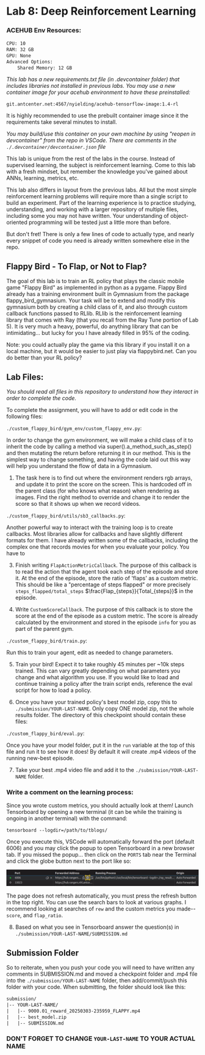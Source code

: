 # Lab 8: Deep Reinforcement Learning

### ACEHUB Env Resources:
```
CPU: 10
RAM: 32 GB
GPU: None
Advanced Options:
    Shared Memory: 12 GB
```

*This lab has a new requirements.txt file (in .devcontainer folder) that includes libraries not installed in previous labs. You may use a new container image for your acehub environment to have these preinstalled:* 
```
git.antcenter.net:4567/nyielding/acehub-tensorflow-image:1.4-rl 
```
It is highly recommended to use the prebuilt container image since it the requirements take several minutes to install.

*You may build/use this container on your own machine by using "reopen in devcontainer" from the repo in VSCode. There are comments in the `./.devcontainer/devcontainer.json` file* 

This lab is unique from the rest of the labs in the course. Instead of supervised learning, the subject is reinforcement learning. Come to this lab with a fresh mindset, but remember the knowledge you've gained about ANNs, learning, metrics, etc.  

This lab also differs in layout from the previous labs. All but the most simple reinforcement learning problems will require more than a single script to build an experiment. Part of the learning experience is to practice studying, understanding, and working with a larger repository of multiple files, including some you may not have written. Your understanding of object-oriented programming will be tested just a little more than before. 

But don't fret! There is only a few lines of code to actually type, and nearly every snippet of code you need is already written somewhere else in the repo.

## Flappy Bird - To Flap, or Not to Flap?
The goal of this lab is to train an RL policy that plays the classic mobile game "Flappy Bird" as implemented in python as a pygame. Flappy Bird already has a training environment built in Gymnasium from the package flappy_bird_gymnasium. Your task will be to extend and modify this gymnasium both by creating a child class of it, and also through custom callback functions passed to RLlib. RLlib is the reinforcement learning library that comes with Ray (that you recall from the Ray Tune portion of Lab 5). It is very much a heavy, powerful, do anything library that can be intimidating... but lucky for you I have already filled in 95% of the coding.

Note: you could actually play the game via this library if you install it on a local machine, but it would be easier to just play via flappybird.net. Can you do better than your RL policy?

## Lab Files:
*You should read all files in this repository to understand how they interact in order to complete the code.*

To complete the assignment, you will have to add or edit code in the following files:

`./custom_flappy_bird/gym_env/custom_flappy_env.py`: 

In order to change the gym environment, we will make a child class of it to inherit the code by calling a method via super().a_method_such_as_step() and then mutating the return before returning it in our method. This is the simplest way to change something, and having the code laid out this way will help you understand the flow of data in a Gymnasium.

1. The task here is to find out where the environment renders rgb arrays, and update it to print the score on the screen. This is hardcoded off in the parent class (for who knows what reason) when rendering as images. Find the right method to override and change it to render the score so that it shows up when we record videos.

`./custom_flappy_bird/utils/sb3_callbacks.py`:

Another powerful way to interact with the training loop is to create callbacks. Most libraries allow for callbacks and have slightly different formats for them. I have already written some of the callbacks, including the complex one that records movies for when you evaluate your policy. You have to 

3.   Finish writing `FlapActionMetricCallback`. The purpose of this callback is to read the action that the agent took each step of the episode and store it. At the end of the episode, store the ratio of 'flaps' as a custom metric. This should be like a "percentage of steps flapped" or more precisely `steps_flapped/total_steps` $\frac{Flap_{steps}}{Total_{steps}}$ in the episode.

4. Write `CustomScoreCallback`. The purpose of this callback is to store the score at the end of the episode as a custom metric. The score is already calculated by the environment and stored in the episode `info` for you as part of the parent gym.

`./custom_flappy_bird/train.py`: 

Run this to train your agent, edit as needed to change parameters.

5. Train your bird! Expect it to take roughly 45 minutes per ~10k steps trained. This can vary greatly depending on what parameters you change and what algorithm you use. If you would like to load and continue training a policy after the train script ends, reference the eval script for how to load a policy.

6. Once you have your trained policy's best model zip, copy this to `./submission/YOUR-LAST-NAME`. Only copy ONE model zip, not the whole results folder. 
The directory of this checkpoint should contain these files:

`./custom_flappy_bird/eval.py`: 

Once you have your model folder, put it in the `run` variable at the top of this file and run it to see how it does! By default it will create .mp4 videos of the running new-best episode. 

7. Take your best .mp4 video file and add it to the `./submission/YOUR-LAST-NAME` folder.

### Write a comment on the learning process:
Since you wrote custom metrics, you should actually look at them! Launch Tensorboard by opening a new terminal (it can be while the training is ongoing in another terminal) with the command:
```
tensorboard --logdir=/path/to/tblogs/
```
Once you execute this, VSCode will automatically forward the port (default 6006) and you may click the popup to open Tensorboard in a new browser tab. If you missed the popup... then click on the `PORTS` tab near the Terminal and click the globe button next to the port like so:

![image info](./imgs/open_tensorboard_port.png)

The page does not refresh automatically, you must press the refresh button in the top right. You can use the search bars to look at various graphs. I recommend looking at searches of `rew` and the custom metrics you made--`score`, and `flap_ratio`.

8. Based on what you see in Tensorboard answer the question(s) in `./submission/YOUR-LAST-NAME/SUBMISSION.md`

## Submission Folder
So to reiterate, when you push your code you will need to have written any comments in SUBMISSION.md and moved a checkpoint folder and .mp4 file into the `./submission/YOUR-LAST-NAME` folder, then add/commit/push this folder with your code. When submitting, the folder should look like this:

```
submission/
|-- YOUR-LAST-NAME/
|   |-- 9000.01_reward_20250303-235959_FLAPPY.mp4
|   |-- best_model.zip
|   |-- SUBMISSION.md
```
### DON'T FORGET TO CHANGE `YOUR-LAST-NAME` TO YOUR ACTUAL NAME